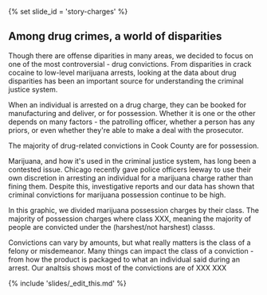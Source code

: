 {% set slide_id = 'story-charges' %}

## Among drug crimes, a world of disparities

Though there are offense diparities in many areas, we decided to focus on one of the most controversial - drug convictions. From disparities in crack cocaine to low-level marijuana arrests, looking at the data about drug disparities has been an important source for understanding the criminal justice system. 

 When an individual is arrested on a drug charge, they can be booked for manufacturing and deliver, or for possession. Whether it is one or the other depends on many factors - the patrolling officer, whether a person has any priors, or even whether they're able to make a deal with the prosecutor. 
 
 The majority of drug-related convictions in Cook County are for possession.


Marijuana, and how it's used in the criminal justice system, has long been a contested issue. Chicago recently gave police officers leeway to use their own discretion in arresting an individual for a marijuana charge rather than fining them. Despite this, investigative reports and our data has shown that criminal convictions for marijuana possession continue to be high. 

In this graphic, we divided marijuana possession charges by their class. The majority of possession charges where class XXX, meaning the majority of people are convicted under the (harshest/not harshest) classs.

<div id="drug-charges-chart" class="chart"></div>

Convictions can vary by amounts, but what really matters is the class of a felony or misdemeanor. Many things can impact the class of a conviction - from how the product is packaged to what an individual said during an arrest. Our analtsis shows most of the convictions are of XXX XXX

{% include 'slides/_edit_this.md' %}
